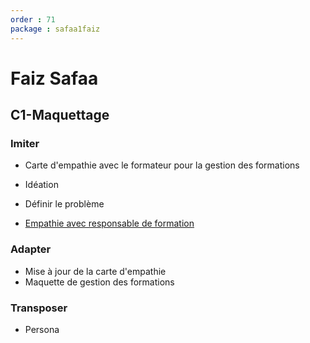 ```yaml
---
order : 71
package : safaa1faiz
---
```

# Faiz Safaa

## C1-Maquettage

### Imiter

- Carte d'empathie avec le formateur pour la gestion des formations
- Idéation
- Définir le problème

- [Empathie avec responsable de formation]()
  
### Adapter

- Mise à jour de la carte d'empathie
- Maquette de gestion des formations

### Transposer

- Persona 
